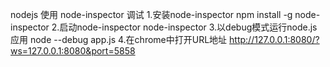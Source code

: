 nodejs 使用 node-inspector 调试
1.安装node-inspector
  npm install -g node-inspector
2.启动node-inspector
  node-inspector
3.以debug模式运行node.js应用
  node --debug app.js
4.在chrome中打开URL地址
  http://127.0.0.1:8080/?ws=127.0.0.1:8080&port=5858